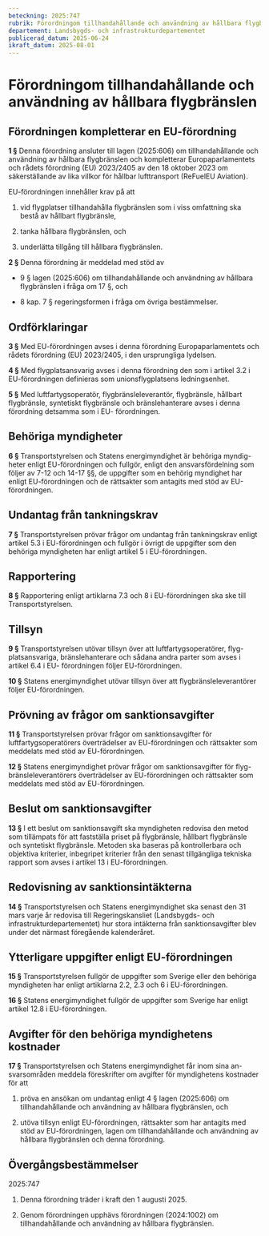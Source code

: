 ```yaml
---
beteckning: 2025:747
rubrik: Förordningom tillhandahållande och användning av hållbara flygbränslen
departement: Landsbygds- och infrastrukturdepartementet
publicerad_datum: 2025-06-24
ikraft_datum: 2025-08-01
---
```


# Förordningom tillhandahållande och användning av hållbara flygbränslen

## Förordningen kompletterar en EU-förordning

**1 §** Denna förordning ansluter till lagen (2025:606) om tillhandahållande och användning av hållbara flygbränslen och kompletterar Europaparlamentets och rådets förordning (EU) 2023/2405 av den 18 oktober 2023 om säkerställande av lika villkor för hållbar lufttransport (ReFuelEU Aviation).

EU-förordningen innehåller krav på att

1. vid flygplatser tillhandahålla flygbränslen som i viss omfattning ska bestå av hållbart flygbränsle,

2. tanka hållbara flygbränslen, och

3. underlätta tillgång till hållbara flygbränslen.

**2 §** Denna förordning är meddelad med stöd av

- 9 § lagen (2025:606) om tillhandahållande och användning av hållbara flygbränslen i fråga om 17 §, och

- 8 kap. 7 § regeringsformen i fråga om övriga bestämmelser.

## Ordförklaringar

**3 §** Med EU-förordningen avses i denna förordning Europaparlamentets och rådets förordning (EU) 2023/2405, i den ursprungliga lydelsen.

**4 §** Med flygplatsansvarig avses i denna förordning den som i artikel 3.2 i EU-förordningen definieras som unionsflygplatsens ledningsenhet.

**5 §** Med luftfartygsoperatör, flygbränsleleverantör, flygbränsle, hållbart flygbränsle, syntetiskt flygbränsle och bränslehanterare avses i denna förordning detsamma som i EU- förordningen.

## Behöriga myndigheter

**6 §** Transportstyrelsen och Statens energimyndighet är behöriga myndig-heter enligt EU-förordningen och fullgör, enligt den ansvarsfördelning som följer av 7-12 och 14-17 §§, de uppgifter som en behörig myndighet har enligt EU-förordningen och de rättsakter som antagits med stöd av EU-förordningen.

## Undantag från tankningskrav

**7 §** Transportstyrelsen prövar frågor om undantag från tankningskrav enligt artikel 5.3 i EU-förordningen och fullgör i övrigt de uppgifter som den behöriga myndigheten har enligt artikel 5 i EU-förordningen.

## Rapportering

**8 §** Rapportering enligt artiklarna 7.3 och 8 i EU-förordningen ska ske till Transportstyrelsen.

## Tillsyn

**9 §** Transportstyrelsen utövar tillsyn över att luftfartygsoperatörer, flyg-platsansvariga, bränslehanterare och sådana andra parter som avses i artikel 6.4 i EU- förordningen följer EU-förordningen.

**10 §** Statens energimyndighet utövar tillsyn över att flygbränsleleverantörer följer EU-förordningen.

## Prövning av frågor om sanktionsavgifter

**11 §** Transportstyrelsen prövar frågor om sanktionsavgifter för luftfartygsoperatörers överträdelser av EU-förordningen och rättsakter som meddelats med stöd av EU-förordningen.

**12 §** Statens energimyndighet prövar frågor om sanktionsavgifter för flyg-bränsleleverantörers överträdelser av EU-förordningen och rättsakter som meddelats med stöd av EU-förordningen.

## Beslut om sanktionsavgifter

**13 §** I ett beslut om sanktionsavgift ska myndigheten redovisa den metod som tillämpats för att fastställa priset på flygbränsle, hållbart flygbränsle och syntetiskt flygbränsle. Metoden ska baseras på kontrollerbara och objektiva kriterier, inbegripet kriterier från den senast tillgängliga tekniska rapport som avses i artikel 13 i EU-förordningen.

## Redovisning av sanktionsintäkterna

**14 §** Transportstyrelsen och Statens energimyndighet ska senast den 31 mars varje år redovisa till Regeringskansliet (Landsbygds- och infrastrukturdepartementet) hur stora intäkterna från sanktionsavgifter blev under det närmast föregående kalenderåret.

## Ytterligare uppgifter enligt EU-förordningen

**15 §** Transportstyrelsen fullgör de uppgifter som Sverige eller den behöriga myndigheten har enligt artiklarna 2.2, 2.3 och 6 i EU-förordningen.

**16 §** Statens energimyndighet fullgör de uppgifter som Sverige har enligt artikel 12.8 i EU-förordningen.

## Avgifter för den behöriga myndighetens kostnader

**17 §** Transportstyrelsen och Statens energimyndighet får inom sina an-svarsområden meddela föreskrifter om avgifter för myndighetens kostnader för att

1. pröva en ansökan om undantag enligt 4 § lagen (2025:606) om tillhandahållande och användning av hållbara flygbränslen, och

2. utöva tillsyn enligt EU-förordningen, rättsakter som har antagits med stöd av EU-förordningen, lagen om tillhandahållande och användning av hållbara flygbränslen och denna förordning.


## Övergångsbestämmelser

2025:747

1. Denna förordning träder i kraft den 1 augusti 2025.

2. Genom förordningen upphävs förordningen (2024:1002) om tillhandahållande och användning av hållbara flygbränslen.